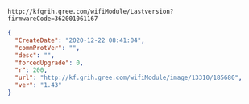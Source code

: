 `http://kfgrih.gree.com/wifiModule/Lastversion?firmwareCode=362001061167`

```json
{
  "CreateDate": "2020-12-22 08:41:04",
  "commProtVer": "",
  "desc": "",
  "forcedUpgrade": 0,
  "r": 200,
  "url": "http://kf.grih.gree.com/wifiModule/image/13310/185680",
  "ver": "1.43"
}
```